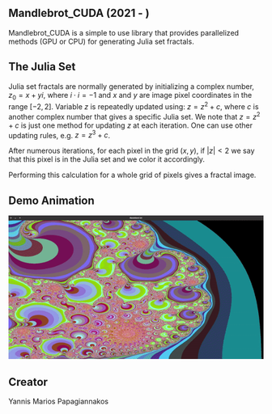 ## Mandlebrot_CUDA (2021 - )
Mandlebrot_CUDA is a simple to use library that provides parallelized methods (GPU or CPU) for generating Julia set fractals.

## The Julia Set

Julia set fractals are normally generated by initializing a complex number,  $z_0 = x + yi$,  where  $i \cdot i = -1$  and $x$ and $y$ are image pixel coordinates in the range $[-2, 2]$. 
Variable $z$ is repeatedly updated using:  $z = z^2 + c$, where $c$ is another complex number that gives a specific Julia set. We note that $z = z^2 + c$ is just one method for updating $z$ at each iteration. One can use other updating rules, e.g. $z = z^3 + c$.

After numerous iterations, for each pixel in the grid $(x, y)$, if $|z| < 2$ we say that this pixel is in the Julia set and we color it accordingly. 

Performing this calculation for a whole grid of pixels gives a fractal image.

## Demo Animation
![Screenshot](demo/demo.gif)

## Creator
Yannis Marios Papagiannakos
